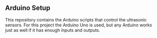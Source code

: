 ## Arduino Setup

This repository contains the Arduino scripts that control the ultrasonic sensors. For this project the Arduino Uno is used, but any Arduino works just as well if it has enough inputs and outputs.